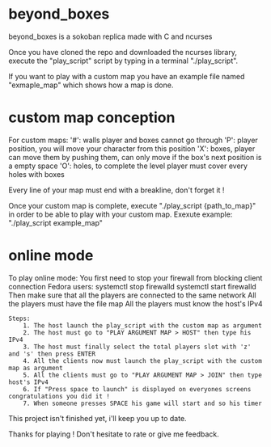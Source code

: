 # beyond_boxes

beyond_boxes is a sokoban replica made with C and ncurses

Once you have cloned the repo and downloaded the ncurses library, execute the "play_script" script by typing in a terminal "./play_script".

If you want to play with a custom map you have an example file named "exmaple_map" which shows how a map is done.

# custom map conception

For custom maps:
    '#': walls player and boxes cannot go through
    'P': player position, you will move your character from this position
    'X': boxes, player can move them by pushing them, can only move if the box's next position is a empty space
    'O': holes, to complete the level player must cover every holes with boxes

Every line of your map must end with a breakline, don't forget it !

Once your custom map is complete, execute "./play_script {path_to_map}" in order to be able to play with your custom map.
Exexute example: "./play_script example_map"

# online mode

To play online mode:
    You first need to stop your firewall from blocking client connection
    Fedora users:
        systemctl stop firewalld
        systemctl start firewalld
    Then make sure that all the players are connected to the same network
    All the players must have the file map
    All the players must know the host's IPv4

    Steps:
        1. The host launch the play_script with the custom map as argument
        2. The host must go to "PLAY ARGUMENT MAP > HOST" then type his IPv4
        3. The host must finally select the total players slot with 'z' and 's' then press ENTER
        4. All the clients now must launch the play_script with the custom map as argument
        5. All the clients must go to "PLAY ARGUMENT MAP > JOIN" then type host's IPv4
        6. If "Press space to launch" is displayed on everyones screens congratulations you did it !
        7. When someone presses SPACE his game will start and so his timer

This project isn't finished yet, i'll keep you up to date.

Thanks for playing ! Don't hesitate to rate or give me feedback.
